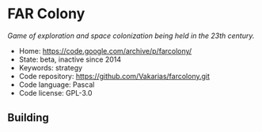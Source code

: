 # FAR Colony

_Game of exploration and space colonization being held in the 23th century._

- Home: https://code.google.com/archive/p/farcolony/
- State: beta, inactive since 2014
- Keywords: strategy
- Code repository: https://github.com/Vakarias/farcolony.git
- Code language: Pascal
- Code license: GPL-3.0

## Building
